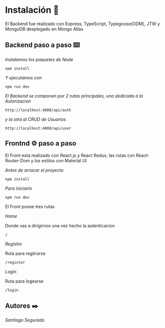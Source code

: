 # Instalación 🔧

El Backend fue realizado con Express, TypeScript, Typegoose(ODM), JTW y MongoDB desplegado en Mongo Atlas

## Backend paso a paso ⌨️

_Instalamos los paquetes de Node_

```
npm install
```

_Y ejecutamos con_

```
npm run dev
```

_El Backend se componen por 2 rutas principales, una dedicada a la Autorizacion_

```
http://localhost:4000/api/auth
```

_y la otra al CRUD de Usuarios_
```
http://localhost:4000/api/user
```

## Frontnd ⚙️ paso a paso

El Front esta realizado con React.js y React Redux, las rutas con React-Router-Dom 
y los estilos con Material UI

_Antes de arracar el proyecto_

```
npm install
```

_Para iniciarlo_

```
npm run dev
```

El Front posee tres rutas 

_Home_

Donde vas a dirigirnos una vez hecho la autenticacion
```
/
```

_Registro_

Ruta para regitrarse
```
/register
```

_Login_

Ruta para logearse
```
/login
```


## Autores ✒️
_Santiago Segurado_
